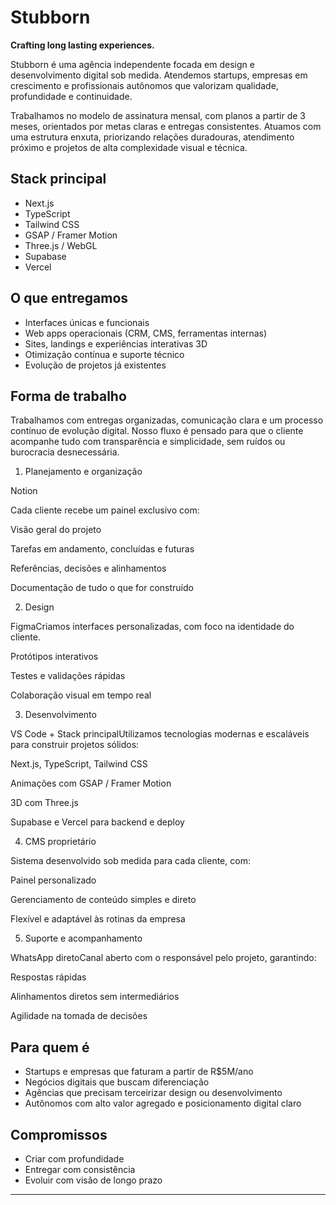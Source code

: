 # Stubborn

**Crafting long lasting experiences.**

Stubborn é uma agência independente focada em design e desenvolvimento digital sob medida.
Atendemos startups, empresas em crescimento e profissionais autônomos que valorizam qualidade, profundidade e continuidade.

Trabalhamos no modelo de assinatura mensal, com planos a partir de 3 meses, orientados por metas claras e entregas consistentes.
Atuamos com uma estrutura enxuta, priorizando relações duradouras, atendimento próximo e projetos de alta complexidade visual e técnica.

## Stack principal

- Next.js
- TypeScript
- Tailwind CSS
- GSAP / Framer Motion
- Three.js / WebGL
- Supabase
- Vercel

## O que entregamos

- Interfaces únicas e funcionais
- Web apps operacionais (CRM, CMS, ferramentas internas)
- Sites, landings e experiências interativas 3D
- Otimização contínua e suporte técnico
- Evolução de projetos já existentes

## Forma de trabalho

Trabalhamos com entregas organizadas, comunicação clara e um processo contínuo de evolução digital.
Nosso fluxo é pensado para que o cliente acompanhe tudo com transparência e simplicidade, sem ruídos ou burocracia desnecessária.

1. Planejamento e organização

Notion

Cada cliente recebe um painel exclusivo com:

Visão geral do projeto

Tarefas em andamento, concluídas e futuras

Referências, decisões e alinhamentos

Documentação de tudo o que for construído

2. Design

FigmaCriamos interfaces personalizadas, com foco na identidade do cliente.

Protótipos interativos

Testes e validações rápidas

Colaboração visual em tempo real

3. Desenvolvimento

VS Code + Stack principalUtilizamos tecnologias modernas e escaláveis para construir projetos sólidos:

Next.js, TypeScript, Tailwind CSS

Animações com GSAP / Framer Motion

3D com Three.js

Supabase e Vercel para backend e deploy

4. CMS proprietário

Sistema desenvolvido sob medida para cada cliente, com:

Painel personalizado

Gerenciamento de conteúdo simples e direto

Flexível e adaptável às rotinas da empresa

5. Suporte e acompanhamento

WhatsApp diretoCanal aberto com o responsável pelo projeto, garantindo:

Respostas rápidas

Alinhamentos diretos sem intermediários

Agilidade na tomada de decisões

## Para quem é

- Startups e empresas que faturam a partir de R$5M/ano
- Negócios digitais que buscam diferenciação
- Agências que precisam terceirizar design ou desenvolvimento
- Autônomos com alto valor agregado e posicionamento digital claro

## Compromissos

- Criar com profundidade
- Entregar com consistência
- Evoluir com visão de longo prazo

---

